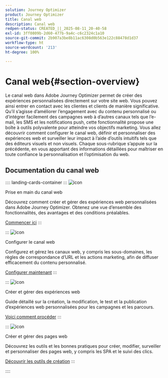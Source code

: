 ```yaml
---
solution: Journey Optimizer
product: Journey Optimizer
title: Canal web
description: Canal web
redpen-status: CREATED_||_2025-08-11_20-40-58
exl-id: 3ff0809b-2d60-477b-9a4c-c6c2324c1a10
source-git-commit: 2b907a3be8b11ac6308d0b563e122c88478d1d37
workflow-type: ht
source-wordcount: '213'
ht-degree: 100%

---
```


# Canal web{#section-overview}

Le canal web dans Adobe Journey Optimizer permet de créer des expériences personnalisées directement sur votre site web. Vous pouvez ainsi entrer en contact avec les clientes et clients de manière significative. Qu’il s’agisse d’améliorer l’engagement avec du contenu personnalisé ou d’intégrer facilement des campagnes web à d’autres canaux tels que l’e-mail, les SMS et les notifications push, cette fonctionnalité propose une boîte à outils polyvalente pour atteindre vos objectifs marketing. Vous allez découvrir comment configurer le canal web, définir et personnaliser des expériences web et surveiller leur impact à l’aide d’outils intuitifs tels que des éditeurs visuels et non visuels. Chaque sous-rubrique s’appuie sur la précédente, en vous apportant des informations détaillées pour maîtriser en toute confiance la personnalisation et l’optimisation du web.

## Documentation du canal web

:::: landing-cards-container
:::
![icon](https://cdn.experienceleague.adobe.com/icons/circle-play.svg?lang=fr)

Prise en main du canal web

Découvrez comment créer et gérer des expériences web personnalisées dans Adobe Journey Optimizer. Obtenez une vue d’ensemble des fonctionnalités, des avantages et des conditions préalables.

[Commencer ici](../using/web/get-started-web.md)
:::

:::
![icon](https://cdn.experienceleague.adobe.com/icons/gear.svg?lang=fr)

Configurer le canal web

Configurez et gérez les canaux web, y compris les sous-domaines, les règles de correspondance d’URL et les actions marketing, afin de diffuser efficacement du contenu personnalisé.

[Configurer maintenant](configure-web-channel-landing-page.md)
:::

:::
![icon](https://cdn.experienceleague.adobe.com/icons/list-check.svg?lang=fr)

Créer et gérer des expériences web

Guide détaillé sur la création, la modification, le test et la publication d’expériences web personnalisées pour les campagnes et les parcours.

[Voici comment procéder](../using/web/create-web.md)
:::

:::
![icon](https://cdn.experienceleague.adobe.com/icons/screwdriver-wrench.svg?lang=fr)

Créer et gérer des pages web

Découvrez les outils et les bonnes pratiques pour créer, modifier, surveiller et personnaliser des pages web, y compris les SPA et le suivi des clics.

[Découvrir les outils de création](author-web-pages-landing-page.md)
:::

::::
